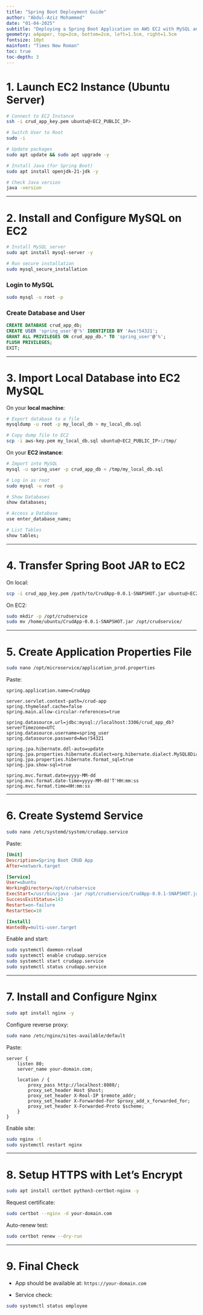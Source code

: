 ```yaml
---
title: "Spring Boot Deployment Guide"
author: "Abdul-Aziz Mohammed"
date: "01-04-2025"
subtitle: "Deploying a Spring Boot Application on AWS EC2 with MySQL and HTTPS"
geometry: a4paper, top=2cm, bottom=2cm, left=1.5cm, right=1.5cm
fontsize: 10pt
mainfont: "Times New Roman"
toc: true
toc-depth: 3
---
```


# 1. Launch EC2 Instance (Ubuntu Server)

```bash
# Connect to EC2 Instance
ssh -i crud_app_key.pem ubuntu@<EC2_PUBLIC_IP>

# Switch User to Root
sudo -i

# Update packages
sudo apt update && sudo apt upgrade -y

# Install Java (for Spring Boot)
sudo apt install openjdk-21-jdk -y

# Check Java version
java -version
```

---

# 2. Install and Configure MySQL on EC2

```bash
# Install MySQL server
sudo apt install mysql-server -y

# Run secure installation
sudo mysql_secure_installation
```

### Login to MySQL

```bash
sudo mysql -u root -p
```

### Create Database and User

```sql
CREATE DATABASE crud_app_db;
CREATE USER 'spring_user'@'%' IDENTIFIED BY 'Aws!54321';
GRANT ALL PRIVILEGES ON crud_app_db.* TO 'spring_user'@'%';
FLUSH PRIVILEGES;
EXIT;
```

---

# 3. Import Local Database into EC2 MySQL

On your **local machine**:

```bash
# Export database to a file
mysqldump -u root -p my_local_db > my_local_db.sql

# Copy dump file to EC2
scp -i aws-key.pem my_local_db.sql ubuntu@<EC2_PUBLIC_IP>:/tmp/
```

On your **EC2 instance**:

```bash
# Import into MySQL
mysql -u spring_user -p crud_app_db < /tmp/my_local_db.sql

# Log in as root
sudo mysql -u root -p

# Show Databases
show databases;

# Access a Database
use enter_database_name;  

# List Tables
show tables;
```

---

# 4. Transfer Spring Boot JAR to EC2

On local:

```bash
scp -i crud_app_key.pem /path/to/CrudApp-0.0.1-SNAPSHOT.jar ubuntu@<EC2_PUBLIC_IP>:/home/ubuntu/
```

On EC2:

```bash
sudo mkdir -p /opt/crudservice
sudo mv /home/ubuntu/CrudApp-0.0.1-SNAPSHOT.jar /opt/crudservice/

```

---

# 5. Create Application Properties File

```bash
sudo nano /opt/microservice/application_prod.properties
```

Paste:

```properties
spring.application.name=CrudApp

server.servlet.context-path=/crud-app
spring.thymeleaf.cache=false
spring.main.allow-circular-references=true

spring.datasource.url=jdbc:mysql://localhost:3306/crud_app_db?serverTimezone=UTC
spring.datasource.username=spring_user
spring.datasource.password=Aws!54321

spring.jpa.hibernate.ddl-auto=update
spring.jpa.properties.hibernate.dialect=org.hibernate.dialect.MySQL8Dialect
spring.jpa.properties.hibernate.format_sql=true
spring.jpa.show-sql=true

spring.mvc.format.date=yyyy-MM-dd
spring.mvc.format.date-time=yyyy-MM-dd'T'HH:mm:ss
spring.mvc.format.time=HH:mm:ss
```

---

# 6. Create Systemd Service

```bash
sudo nano /etc/systemd/system/crudapp.service
```

Paste:

```ini
[Unit]
Description=Spring Boot CRUD App
After=network.target

[Service]
User=ubuntu
WorkingDirectory=/opt/crudservice
ExecStart=/usr/bin/java -jar /opt/crudservice/CrudApp-0.0.1-SNAPSHOT.jar --spring.config.location=/opt/crudservice/application_prod.properties
SuccessExitStatus=143
Restart=on-failure
RestartSec=10

[Install]
WantedBy=multi-user.target
```

Enable and start:

```bash
sudo systemctl daemon-reload
sudo systemctl enable crudapp.service
sudo systemctl start crudapp.service
sudo systemctl status crudapp.service
```

---

# 7. Install and Configure Nginx

```bash
sudo apt install nginx -y
```

Configure reverse proxy:

```bash
sudo nano /etc/nginx/sites-available/default
```

Paste:

```nginx
server {
    listen 80;
    server_name your-domain.com;

    location / {
        proxy_pass http://localhost:8080/;
        proxy_set_header Host $host;
        proxy_set_header X-Real-IP $remote_addr;
        proxy_set_header X-Forwarded-For $proxy_add_x_forwarded_for;
        proxy_set_header X-Forwarded-Proto $scheme;
    }
}
```

Enable site:

```bash
sudo nginx -t
sudo systemctl restart nginx
```

---

# 8. Setup HTTPS with Let’s Encrypt

```bash
sudo apt install certbot python3-certbot-nginx -y
```

Request certificate:

```bash
sudo certbot --nginx -d your-domain.com
```

Auto-renew test:

```bash
sudo certbot renew --dry-run
```

---

# 9. Final Check

* App should be available at:
  `https://your-domain.com`

* Service check:

```bash
sudo systemctl status employee
```
